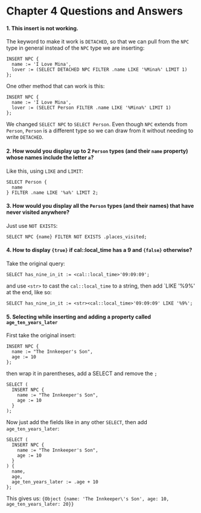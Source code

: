 # Chapter 4 Questions and Answers

#### 1. This insert is not working.

The keyword to make it work is `DETACHED`, so that we can pull from the `NPC` type in general instead of the `NPC` type we are inserting:

```edgeql
INSERT NPC {
  name := 'I Love Mina',
  lover := (SELECT DETACHED NPC FILTER .name LIKE '%Mina%' LIMIT 1)
};
```

One other method that can work is this:

```edgeql
INSERT NPC {
  name := 'I Love Mina',
  lover := (SELECT Person FILTER .name LIKE '%Mina%' LIMIT 1)
};
```

We changed `SELECT NPC` to `SELECT Person`. Even though `NPC` extends from `Person`, `Person` is a different type so we can draw from it without needing to write `DETACHED`.

#### 2. How would you display up to 2 `Person` types (and their `name` property) whose names include the letter `a`?

Like this, using `LIKE` and `LIMIT`:

```edgeql
SELECT Person {
  name
} FILTER .name LIKE '%a%' LIMIT 2;
```

#### 3. How would you display all the `Person` types (and their names) that have never visited anywhere?

Just use `NOT EXISTS`:

```edgeql
SELECT NPC {name} FILTER NOT EXISTS .places_visited;
```

#### 4. How to display `{true}` if cal::local_time has a 9 and `{false}` otherwise?

Take the original query:

```edgeql
SELECT has_nine_in_it := <cal::local_time>'09:09:09';
```

and use `<str>` to cast the `cal::local_time` to a string, then add `LIKE '%9%' at the end, like so:

```edgeql
SELECT has_nine_in_it := <str><cal::local_time>'09:09:09' LIKE '%9%';
```

#### 5. Selecting while inserting and adding a property called `age_ten_years_later`

First take the original insert:

```edgeql
INSERT NPC {
  name := "The Innkeeper's Son",
  age := 10
};
```

then wrap it in parentheses, add a SELECT and remove the `;`

```edgeql
SELECT (
  INSERT NPC {
    name := "The Innkeeper's Son",
    age := 10
  }
);
```

Now just add the fields like in any other `SELECT`, then add `age_ten_years_later`:

```edgeql
SELECT (
  INSERT NPC {
    name := "The Innkeeper's Son",
    age := 10
  }
) {
  name,
  age,
  age_ten_years_later := .age + 10
};
```

This gives us: `{Object {name: 'The Innkeeper\'s Son', age: 10, age_ten_years_later: 20}}`

